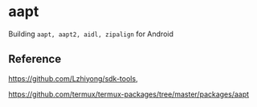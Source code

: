 # aapt
Building ```aapt, aapt2, aidl, zipalign``` for Android

## Reference 
https://github.com/Lzhiyong/sdk-tools,

https://github.com/termux/termux-packages/tree/master/packages/aapt

